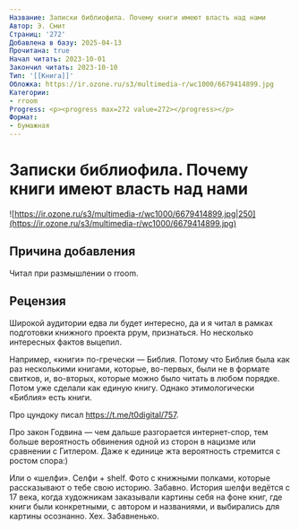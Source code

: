 ```yaml
---
Название: Записки библиофила. Почему книги имеют власть над нами
Автор: Э. Смит
Страниц: '272'
Добавлена в базу: 2025-04-13
Прочитана: true
Начал читать: 2023-10-01
Закончил читать: 2023-10-10
Тип: '[[Книга]]'
Обложка: https://ir.ozone.ru/s3/multimedia-r/wc1000/6679414899.jpg
Категории:
- rroom
Progress: <p><progress max=272 value=272></progress></p>
Формат:
- бумажная
---
```

# Записки библиофила. Почему книги имеют власть над нами

![https://ir.ozone.ru/s3/multimedia-r/wc1000/6679414899.jpg|250](https://ir.ozone.ru/s3/multimedia-r/wc1000/6679414899.jpg)

## Причина добавления

Читал при размышлении о rroom.

## Рецензия

Широкой аудитории едва ли будет интересно, да и я читал в рамках подготовки книжного проекта ррум, признаться. Но несколько интересных фактов выцепил.

Например, «книги» по-гречески — Библия. Потому что Библия была как раз несколькими книгами, которые, во-первых, были не в формате свитков, и, во-вторых, которые можно было читать в любом порядке. Потом уже сделали как единую книгу. Однако этимологически «Библия» есть книги.

Про цундоку писал https://t.me/t0digital/757.

Про закон Годвина — чем дальше разгорается интернет-спор, тем больше вероятность обвинения одной из сторон в нацизме или сравнении с Гитлером. Даже к единице жта вероятность стремится с ростом спора:)

Или о «шелфи». Селфи + shelf. Фото с книжными полками, которые рассказывают о тебе свою историю. Забавно. История шелфи ведётся с 17 века, когда художникам заказывали картины себя на фоне книг, где книги были конкретными, с автором и названиями, и выбирались для картины осознанно. Хех. Забавненько.  